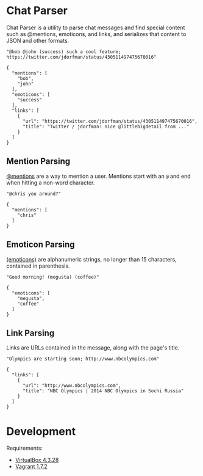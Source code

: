 Chat Parser
====
Chat Parser is a utility to parse chat messages and find special content such
as @mentions, emoticons, and links, and serializes that content to JSON and
other formats.

    "@bob @john (success) such a cool feature; https://twitter.com/jdorfman/status/430511497475670016"

    {
      "mentions": [
        "bob",
        "john"
      ],
      "emoticons": [
        "success"
      ],
      "links": [
        {
          "url": "https://twitter.com/jdorfman/status/430511497475670016",
          "title": "Twitter / jdorfman: nice @littlebigdetail from ..."
        }
      ]
    }


Mention Parsing
----
[@mentions][1] are a way to mention a user. Mentions start with an `@` and end
when hitting a non-word character.


    "@chris you around?"

    {
      "mentions": [
        "chris"
      ]
    }


Emoticon Parsing
----
[(emoticons)][2] are alphanumeric strings, no longer than 15 characters,
contained in parenthesis.

    "Good morning! (megusta) (coffee)"

    {
      "emoticons": [
        "megusta",
        "coffee"
      ]
    }


Link Parsing
----
Links are URLs contained in the message, along with the page's title.

    "Olympics are starting soon; http://www.nbcolympics.com"

    {
      "links": [
        {
          "url": "http://www.nbcolympics.com",
          "title": "NBC Olympics | 2014 NBC Olympics in Sochi Russia"
        }
      ]
    }


Development
====

Requirements:
* [VirtualBox 4.3.28][3]
* [Vagrant 1.7.2][4]

[1]: https://help.hipchat.com/knowledgebase/articles/64429-how-do-mentions-work "HipChat mentions documentatiion"
[2]: https://www.hipchat.com/emoticons "HipChat emoticons documentation"
[3]: https://www.virtualbox.org/ "VirtualBox"
[4]: https://www.vagrantup.com/ "Vagrant"
